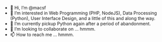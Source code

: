 - 👋 Hi, I’m @macsf
- 👀 I’m interested in Web Programming (PHP, NodeJS), Data Processing (Python), User Interface Design, and a little of this and along the way.
- 🌱 I’m currently pickup Python again after a period of abandonment. 
- 💞️ I’m looking to collaborate on ... hmmm.
- 📫 How to reach me ... hmmm.

<!---
macsf/macsf is a ✨ special ✨ repository because its `README.md` (this file) appears on your GitHub profile.
You can click the Preview link to take a look at your changes.
--->
